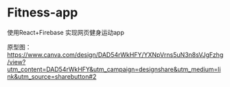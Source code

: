 # Fitness-app
使用React+Firebase 实现网页健身运动app

原型图：
https://www.canva.com/design/DAD54rWkHFY/YXNpVrns5uN3n8sVJgFzhg/view?utm_content=DAD54rWkHFY&utm_campaign=designshare&utm_medium=link&utm_source=sharebutton#2
